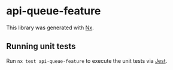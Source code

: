 # api-queue-feature

This library was generated with [Nx](https://nx.dev).

## Running unit tests

Run `nx test api-queue-feature` to execute the unit tests via [Jest](https://jestjs.io).
